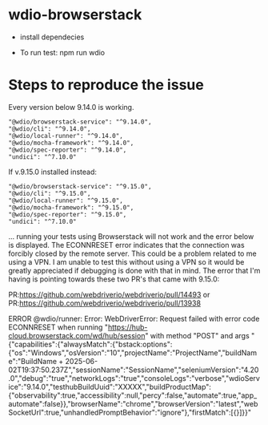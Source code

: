 # wdio-browserstack

* install dependecies

* To run test: npm run wdio


# Steps to reproduce the issue

Every version below 9.14.0 is working. 

    "@wdio/browserstack-service": "^9.14.0",
    "@wdio/cli": "^9.14.0",
    "@wdio/local-runner": "^9.14.0",
    "@wdio/mocha-framework": "^9.14.0",
    "@wdio/spec-reporter": "^9.14.0",
    "undici": "^7.10.0"

If v.9.15.0 installed instead:

    "@wdio/browserstack-service": "^9.15.0",
    "@wdio/cli": "^9.15.0",
    "@wdio/local-runner": "^9.15.0",
    "@wdio/mocha-framework": "^9.15.0",
    "@wdio/spec-reporter": "^9.15.0",
    "undici": "^7.10.0"

... running your tests using Browserstack will not work and the error below is displayed. The ECONNRESET error indicates that the connection was forcibly closed by the remote server. This could be a problem related to me using a VPN. I am unable to test this without using a VPN so it would be greatly appreciated if debugging is done with that in mind. The error that I'm having is pointing towards these two PR's that came with 9.15.0:

PR:https://github.com/webdriverio/webdriverio/pull/14493
or 
PR:https://github.com/webdriverio/webdriverio/pull/13938

ERROR @wdio/runner: Error: WebDriverError: Request failed with error code ECONNRESET when running "https://hub-cloud.browserstack.com/wd/hub/session" with method "POST" and args "{"capabilities":{"alwaysMatch":{"bstack:options":{"os":"Windows","osVersion":"10","projectName":"ProjectName","buildName":"BuildName + 2025-06-02T19:37:50.237Z","sessionName":"SessionName","seleniumVersion":"4.20.0","debug":"true","networkLogs":"true","consoleLogs":"verbose","wdioService":"9.14.0","testhubBuildUuid":"XXXXX","buildProductMap":{"observability":true,"accessibility":null,"percy":false,"automate":true,"app_automate":false}},"browserName":"chrome","browserVersion":"latest","webSocketUrl":true,"unhandledPromptBehavior":"ignore"},"firstMatch":[{}]}}"
